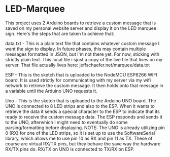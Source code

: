 # LED-Marquee


This project uses 2 Arduino boards to retrieve a custom message that is saved on my personal website server and display it on the LED marquee sign. Here's the steps that are taken to achieve that:

data.txt - This is a plain text file that contains whatever custom message I want the sign to display. In future phases, this may contain multiple messages formatted in JSON, but I'm not there yet. For now, sticking with strictly plain text. This local file i sjust a copy of the live file that lives on my server. That file actually lives here: jeffschaefer.net/marquee/data.txt

ESP - This is the sketch that is uploaded to the NodeMCU ESP8266 WIFI board. It is used strictly for communicating with my server via my wifi network to retrieve the custom message. It then holds onto that message in a variable until the Arduino UNO requests it.

Uno - This is the sketch that is uploaded to the Arduino UNO board. The UNO is connected to 8 LED strips and also to the ESP. When it wants to retrieve the data it sends a special character to the ESP to indicate that its ready to receive the custom message data. The ESP responds and sends it to the UNO, afterwhich I might need to eventually do some parsing/formatting before displaying. NOTE: The UNO is already utilizing pin 0 (RX) for one of the LED strips, so it is set up to use the SoftwareSerial library, which allows me to use pin 10 as RX and pin 11 as TX. These of course are virtual RX/TX pins, but they behave the save way the hardware RX/TX pins do. RX/TX on UNO is connected to TX/RX on ESP.

